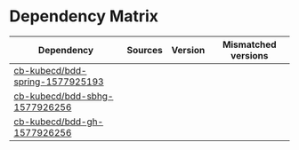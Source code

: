 # Dependency Matrix

Dependency | Sources | Version | Mismatched versions
---------- | ------- | ------- | -------------------
[cb-kubecd/bdd-spring-1577925193](https://github.com/cb-kubecd/bdd-spring-1577925193.git) |  | []() | 
[cb-kubecd/bdd-sbhg-1577926256](https://github.com/cb-kubecd/bdd-sbhg-1577926256.git) |  | []() | 
[cb-kubecd/bdd-gh-1577926256](https://github.com/cb-kubecd/bdd-gh-1577926256.git) |  | []() | 
